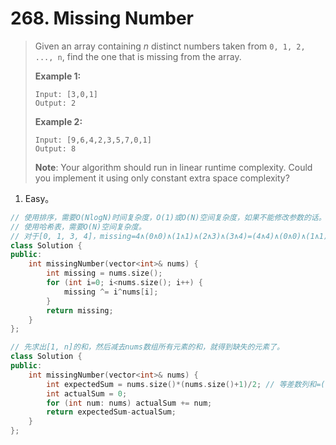 # 268. Missing Number

> Given an array containing *n* distinct numbers taken from `0, 1, 2, ..., n`, find the one that is missing from the array.
>
> **Example 1:**
>
> ```
> Input: [3,0,1]
> Output: 2
> ```
>
> **Example 2:**
>
> ```
> Input: [9,6,4,2,3,5,7,0,1]
> Output: 8
> ```
>
> **Note**:
> Your algorithm should run in linear runtime complexity. Could you implement it using only constant extra space complexity?

1. Easy。

```cpp
// 使用排序，需要O(NlogN)时间复杂度，O(1)或O(N)空间复杂度，如果不能修改参数的话。
// 使用哈希表，需要O(N)空间复杂度。
// 对于[0, 1, 3, 4]，missing=4∧(0∧0)∧(1∧1)∧(2∧3)∧(3∧4)=(4∧4)∧(0∧0)∧(1∧1)∧(3∧3)∧2=0∧0∧0∧0∧2=2
class Solution {
public:
    int missingNumber(vector<int>& nums) {
        int missing = nums.size();
        for (int i=0; i<nums.size(); i++) {
            missing ^= i^nums[i];
        }
        return missing;
    }
};
```

```cpp
// 先求出[1, n]的和，然后减去nums数组所有元素的和，就得到缺失的元素了。
class Solution {
public:
    int missingNumber(vector<int>& nums) {
        int expectedSum = nums.size()*(nums.size()+1)/2; // 等差数列和=(首项+尾项)*项数/2。
        int actualSum = 0;
        for (int num: nums) actualSum += num;
        return expectedSum-actualSum;
    }
};
```

